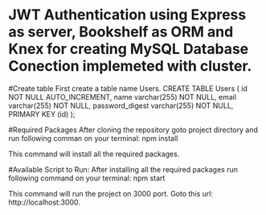 # JWT Authentication using Express as server, Bookshelf as ORM and Knex for creating MySQL Database Conection implemeted with cluster.

#Create table
First create a table name Users.
CREATE TABLE Users (
    id NOT NULL AUTO_INCREMENT,
    name varchar(255) NOT NULL,
    email varchar(255) NOT NULL,
    password_digest varchar(255) NOT NULL,
    PRIMARY KEY (id)
);

#Required Packages
After cloning the repository goto project directory and run following comman on your terminal: 
    npm install

This command will install all the required packages.

#Available Script to Run:
After installing all the required packages run following command on your terminal:
    npm start

This command will run the project on 3000 port.
Goto this url: http://localhost:3000.